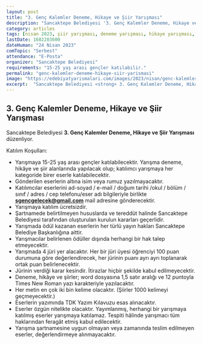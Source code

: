 ```yaml
---
layout: post
title: "3. Genç Kalemler Deneme, Hikaye ve Şiir Yarışması"
description: "Sancaktepe Belediyesi '3. Genç Kalemler Deneme, Hikaye ve Şiir Yarışması' düzenliyor."
category: articles
tags: [nisan 2023, şiir yarışması, deneme yarışması, hikaye yarışması, lise, üniversite]
lastDate: 1682283600
dateHuman: "24 Nisan 2023"
comTopic: "Serbest"
attendance: "E-Posta"
organizer: "Sancaktepe Belediyesi"
requirements: "15-25 yaş arası gençler katılabilir."
permalink: "genc-kalemler-deneme-hikaye-siir-yarismasi"
image: "https://edebiyatyarismalari.com/images/2023/nisan/genc-kalemler-deneme-hikaye-siir-yarismasi.jpg"
excerpt:  "Sancaktepe Belediyesi <strong> 3. Genç Kalemler Deneme, Hikaye ve Şiir Yarışması </strong> düzenliyor."
---
```


## 3. Genç Kalemler Deneme, Hikaye ve Şiir Yarışması
Sancaktepe Belediyesi **3. Genç Kalemler Deneme, Hikaye ve Şiir Yarışması** düzenliyor.  

Katılım Koşulları:
- Yarışmaya 15-25 yaş arası gençler katılabilecektir. Yarışma deneme, hikâye ve şiir alanlarında yapılacak olup; katılımcı yarışmaya her kategoride birer eserle katılabilecektir.
- Gönderilen eserlerin altına isim veya rumuz yazılmayacaktır.
- Katılımcılar eserlerini ad-soyad / e-mail / doğum tarihi /okul / bölüm / sınıf / adres / cep telefonu/eser adı bilgileriyle birlikte **sgencgelecek@gmail.com** mail adresine gönderecektir.
- Yarışmaya katılım ücretsizdir.
- Şartnamede belirtilmeyen hususlarda ve tereddüt halinde Sancaktepe Belediyesi tarafından oluşturulan kurulun kararları geçerlidir.
- Yarışmada ödül kazanan eserlerin her türlü yayın hakları Sancaktepe Belediye Başkanlığına aittir.
- Yarışmacılar belirlenen ödüller dışında herhangi bir hak talep etmeyecektir.
- Yarışmada 4 jüri yer alacaktır. Her bir jüri üyesi öğrenciyi 100 puan durumuna göre değerlendirecek, her jürinin puanı ayrı ayrı toplanarak ortak puan belirlenecektir.
- Jürinin verdiği karar kesindir. İtirazlar hiçbir şekilde kabul edilmeyecektir.
- Deneme, hikâye ve şiirler; word dosyasına 1,5 satır aralığı ve 12 puntoyla Times New Roman yazı karakteriyle yazılacaktır.
- Her metin en çok iki bin kelime olacaktır. (Şiirler 1000 kelimeyi geçmeyecektir.)
- Eserlerin yazımında TDK Yazım Kılavuzu esas alınacaktır.
- Eserler özgün nitelikte olacaktır. Yayımlanmış, herhangi bir yarışmaya katılmış eserler yarışmaya katılamaz. Tespiti hâlinde yarışmacı tüm haklarından feragât etmiş kabul edilecektir.
- Yarışma şartnamesine uygun olmayan veya zamanında teslim edilmeyen eserler, değerlendirmeye alınmayacaktır.